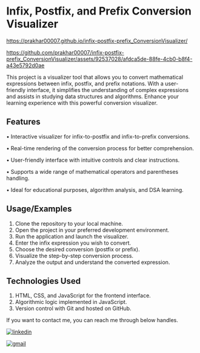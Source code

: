 
# Infix, Postfix, and Prefix Conversion Visualizer

https://prakhar00007.github.io/infix-postfix-prefix_ConversionVisualizer/



https://github.com/prakhar00007/infix-postfix-prefix_ConversionVisualizer/assets/92537028/afdca5de-88fe-4cb0-b8f4-a43e5792d0ae



This project is a visualizer tool that allows you to convert mathematical expressions between infix, postfix, and prefix notations. With a user-friendly interface, it simplifies the understanding of complex expressions and assists in studying data structures and algorithms. Enhance your learning experience with this powerful conversion visualizer.

## Features

• Interactive visualizer for infix-to-postfix and infix-to-prefix conversions.

• Real-time rendering of the conversion process for better comprehension.

• User-friendly interface with intuitive controls and clear instructions.

• Supports a wide range of mathematical operators and parentheses handling.

• Ideal for educational purposes, algorithm analysis, and DSA learning.

## Usage/Examples

1. Clone the repository to your local machine.
2. Open the project in your preferred development environment.
3. Run the application and launch the visualizer.
4. Enter the infix expression you wish to convert.
5. Choose the desired conversion (postfix or prefix).
6. Visualize the step-by-step conversion process.
7. Analyze the output and understand the converted expression.


## Technologies Used

1. HTML, CSS, and JavaScript for the frontend interface.
2. Algorithmic logic implemented in JavaScript.
3. Version control with Git and hosted on GitHub.



If you want to contact me, you can reach me through below handles.

[![linkedin](https://img.shields.io/badge/LinkedIn-0077B5?style=for-the-badge&logo=linkedin&logoColor=white)](https://www.linkedin.com/in/prakhar-kumar-singh)

[![gmail](https://img.shields.io/badge/Gmail-D14836?style=for-the-badge&logo=gmail&logoColor=white)](mailto:prakharrathore111@gmail.com)




